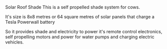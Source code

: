 
Solar Roof Shade
This is a self propelled
shade system for cows.

It's size is 8x8 metres or
64 square metres of 
solar panels that charge 
a Tesla Powerwall battery

So it provides shade and
electricity to power it's 
remote control electronics,
self propelling motors and
power for water pumps and 
charging electric vehicles.







